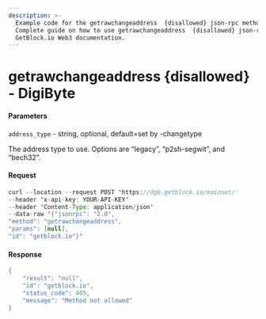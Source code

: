 ```yaml
---
description: >-
  Example code for the getrawchangeaddress  {disallowed} json-rpc method.
  Сomplete guide on how to use getrawchangeaddress  {disallowed} json-rpc in
  GetBlock.io Web3 documentation.
---
```


# getrawchangeaddress {disallowed} - DigiByte

#### Parameters

`address_type` - string, optional, default=set by -changetype

The address type to use. Options are “legacy”, “p2sh-segwit”, and “bech32”.

#### Request

```java
curl --location --request POST 'https://dgb.getblock.io/mainnet/' 
--header 'x-api-key: YOUR-API-KEY' 
--header 'Content-Type: application/json' 
--data-raw '{"jsonrpc": "2.0",
"method": "getrawchangeaddress",
"params": [null],
"id": "getblock.io"}'
```

#### Response

```java
{
    "result": "null",
    "id": "getblock.io",
    "status_code": 405,
    "message": "Method not allowed"
}
```
